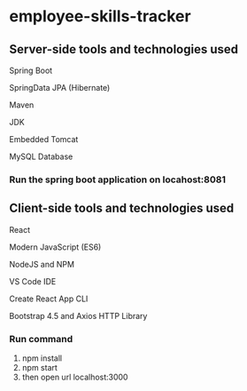 # employee-skills-tracker
## Server-side tools and technologies used
Spring Boot

SpringData JPA (Hibernate)

Maven 

JDK

Embedded Tomcat

MySQL Database

### Run the spring boot application on locahost:8081

## Client-side tools and technologies used
React

Modern JavaScript (ES6)

NodeJS and NPM

VS Code IDE

Create React App CLI

Bootstrap 4.5 and Axios HTTP Library

### Run command 
1. npm install
2. npm start
3. then open url localhost:3000
